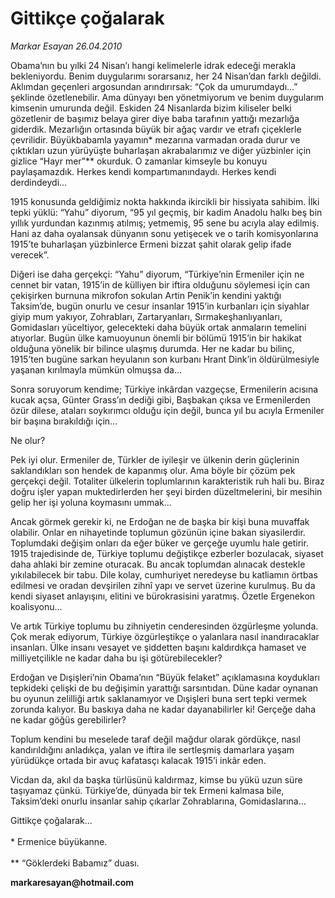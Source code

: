 # Gittikçe çoğalarak

*Markar Esayan 26.04.2010*

<div class="yazi"><p>Obama’nın bu yılki 24 Nisan’ı hangi kelimelerle idrak edeceği merakla bekleniyordu. Benim duygularımı sorarsanız, her 24 Nisan’dan farklı değildi. Aklımdan geçenleri argosundan arındırırsak: “Çok da umurumdaydı...” şeklinde özetlenebilir. Ama dünyayı ben yönetmiyorum ve benim duygularım kimsenin umurunda değil. Eskiden 24 Nisanlarda bizim kiliseler belki gözetlenir de başımız belaya girer diye baba tarafının yattığı mezarlığa giderdik. Mezarlığın ortasında büyük bir ağaç vardır ve etrafı çiçeklerle çevrilidir. Büyükbabamla yayamın* mezarına varmadan orada durur ve çıktıkları uzun yürüyüşte buharlaşan akrabalarımız ve diğer yüzbinler için gizlice “Hayr mer”** okurduk. O zamanlar kimseyle bu konuyu paylaşamazdık. Herkes kendi kompartımanındaydı. Herkes kendi derdindeydi...</p>
<p>1915 konusunda geldiğimiz nokta hakkında ikircikli bir hissiyata sahibim. İlki tepki yüklü: “Yahu” diyorum, “95 yıl geçmiş, bir kadim Anadolu halkı beş bin yıllık yurdundan kazınmış atılmış; yetmemiş, 95 sene bu acıyla alay edilmiş. Hani az daha oyalansak dünyanın sonu yetişecek ve o tarih komisyonlarına 1915’te buharlaşan yüzbinlerce Ermeni bizzat şahit olarak gelip ifade verecek”.</p>
<p>Diğeri ise daha gerçekçi: “Yahu” diyorum, “Türkiye’nin Ermeniler için ne cennet bir vatan, 1915’in de külliyen bir iftira olduğunu söylemesi için can çekişirken burnuna mikrofon sokulan Artin Penik’in kendini yaktığı Taksim’de, bugün onurlu ve cesur insanlar 1915’in kurbanları için siyahlar giyip mum yakıyor, Zohrabları, Zartaryanları, Sırmakeşhanlıyanları, Gomidasları yüceltiyor, gelecekteki daha büyük ortak anmaların temelini atıyorlar. Bugün ülke kamuoyunun önemli bir bölümü 1915’in bir hakikat olduğuna yönelik bir bilince ulaşmış durumda. Her ne kadar bu bilinç, 1915’ten bugüne sarkan heyulanın son kurbanı Hrant Dink’in öldürülmesiyle yaşanan kırılmayla mümkün olmuşsa da...</p>
<p>Sonra soruyorum kendime; Türkiye inkârdan vazgeçse, Ermenilerin acısına kucak açsa, Günter Grass’ın dediği gibi, Başbakan çıksa ve Ermenilerden özür dilese, ataları soykırımcı olduğu için değil, bunca yıl bu acıyla Ermeniler bir başına bırakıldığı için...</p>
<p>Ne olur?</p>
<p>Pek iyi olur. Ermeniler de, Türkler de iyileşir ve ülkenin derin güçlerinin saklandıkları son hendek de kapanmış olur. Ama böyle bir çözüm pek gerçekçi değil. Totaliter ülkelerin toplumlarının karakteristik ruh hali bu. Biraz doğru işler yapan muktedirlerden her şeyi birden düzeltmelerini, bir mesihin gelip her işi yoluna koymasını ummak...</p>
<p>Ancak görmek gerekir ki, ne Erdoğan ne de başka bir kişi buna muvaffak olabilir. Onlar en nihayetinde toplumun gözünün içine bakan siyasilerdir. Toplumdaki değişim onları da eğer büker ve gerçeğe uyumlu hale getirir. 1915 trajedisinde de, Türkiye toplumu değiştikçe ezberler bozulacak, siyaset daha ahlaki bir zemine oturacak. Bu ancak toplumdan alınacak destekle yıkılabilecek bir tabu. Dile kolay, cumhuriyet neredeyse bu katliamın örtbas edilmesi ve oradan devşirilen zihnî yapı ve servet üzerine kurulmuş. Bu da kendi siyaset anlayışını, elitini ve bürokrasisini yaratmış. Özetle Ergenekon koalisyonu...</p>
<p>Ve artık Türkiye toplumu bu zihniyetin cenderesinden özgürleşme yolunda. Çok merak ediyorum, Türkiye özgürleştikçe o yalanlara nasıl inandıracaklar insanları. Ülke insanı vesayet ve şiddetten başını kaldırdıkça hamaset ve milliyetçilikle ne kadar daha bu işi götürebilecekler?</p>
<p>Erdoğan ve Dışişleri’nin Obama’nın “Büyük felaket” açıklamasına koydukları tepkideki çelişki de bu değişimin yarattığı sarsıntıdan. Düne kadar oynanan bu oyunun zelilliği artık saklanamıyor ve Dışişleri buna sert tepki vermek zorunda kalıyor. Bu baskıya daha ne kadar dayanabilirler ki! Gerçeğe daha ne kadar göğüs gerebilirler?</p>
<p>Toplum kendini bu meselede taraf değil mağdur olarak gördükçe, nasıl kandırıldığını anladıkça, yalan ve iftira ile sertleşmiş damarlara yaşam yürüdükçe ortada bir avuç kafatasçı kalacak 1915’i inkâr eden. </p>
<p>Vicdan da, akıl da başka türlüsünü kaldırmaz, kimse bu yükü uzun süre taşıyamaz çünkü. Türkiye’de, dünyada bir tek Ermeni kalmasa bile, Taksim’deki onurlu insanlar sahip çıkarlar Zohrablarına, Gomidaslarına...</p>
<p>Gittikçe çoğalarak... <br/><br/>* Ermenice büyükanne.<br/><br/>** “Göklerdeki Babamız” duası.</p>
<p><b>markaresayan@hotmail.com</b></p></div>
